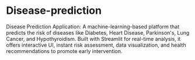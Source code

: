 # Disease-prediction
Disease Prediction Application: A machine-learning-based platform that predicts the risk of diseases like Diabetes, Heart Disease, Parkinson's, Lung Cancer, and Hypothyroidism. Built with Streamlit for real-time analysis, it offers interactive UI, instant risk assessment, data visualization, and health recommendations to promote early intervention.
